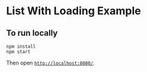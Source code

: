# List With Loading Example

## To run locally

```
npm install
npm start
```

Then open [`http://localhost:8080/`](http://localhost:8080/).
